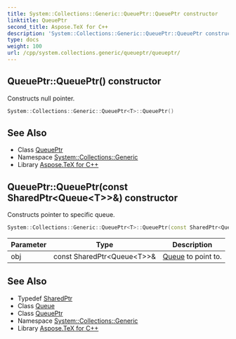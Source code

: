 ```yaml
---
title: System::Collections::Generic::QueuePtr::QueuePtr constructor
linktitle: QueuePtr
second_title: Aspose.TeX for C++
description: 'System::Collections::Generic::QueuePtr::QueuePtr constructor. Constructs null pointer in C++.'
type: docs
weight: 100
url: /cpp/system.collections.generic/queueptr/queueptr/
---
```

## QueuePtr::QueuePtr() constructor


Constructs null pointer.

```cpp
System::Collections::Generic::QueuePtr<T>::QueuePtr()
```

## See Also

* Class [QueuePtr](../)
* Namespace [System::Collections::Generic](../../)
* Library [Aspose.TeX for C++](../../../)
## QueuePtr::QueuePtr(const SharedPtr\<Queue\<T\>\>\&) constructor


Constructs pointer to specific queue.

```cpp
System::Collections::Generic::QueuePtr<T>::QueuePtr(const SharedPtr<Queue<T>> &obj)
```


| Parameter | Type | Description |
| --- | --- | --- |
| obj | const SharedPtr\<Queue\<T\>\>\& | [Queue](../../queue/) to point to. |

## See Also

* Typedef [SharedPtr](../../../system/sharedptr/)
* Class [Queue](../../queue/)
* Class [QueuePtr](../)
* Namespace [System::Collections::Generic](../../)
* Library [Aspose.TeX for C++](../../../)
